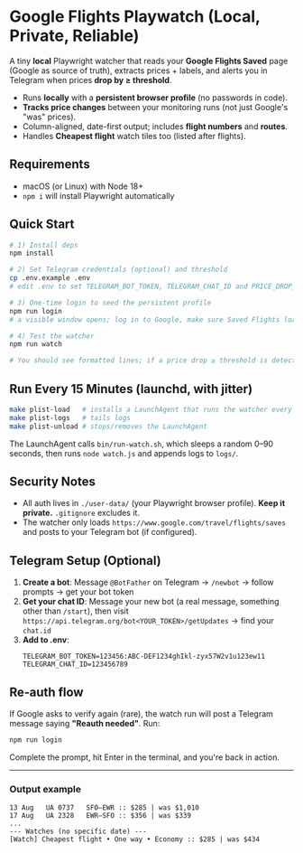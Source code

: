 # Google Flights Playwatch (Local, Private, Reliable)

A tiny **local** Playwright watcher that reads your **Google Flights Saved** page (Google as source of truth),
extracts prices + labels, and alerts you in Telegram when prices **drop by ≥ threshold**.

- Runs **locally** with a **persistent browser profile** (no passwords in code).
- **Tracks price changes** between your monitoring runs (not just Google's "was" prices).
- Column-aligned, date-first output; includes **flight numbers** and **routes**.
- Handles **Cheapest flight** watch tiles too (listed after flights).

## Requirements
- macOS (or Linux) with Node 18+
- `npm i` will install Playwright automatically

## Quick Start

```bash
# 1) Install deps
npm install

# 2) Set Telegram credentials (optional) and threshold
cp .env.example .env
# edit .env to set TELEGRAM_BOT_TOKEN, TELEGRAM_CHAT_ID and PRICE_DROP_THRESHOLD (default 25)

# 3) One-time login to seed the persistent profile
npm run login
# a visible window opens; log in to Google, make sure Saved Flights loads; press Enter in the terminal to save the profile

# 4) Test the watcher
npm run watch

# You should see formatted lines; if a price drop ≥ threshold is detected, it posts to Telegram.
```

## Run Every 15 Minutes (launchd, with jitter)

```bash
make plist-load   # installs a LaunchAgent that runs the watcher every 15 min with 0–90s jitter
make plist-logs   # tails logs
make plist-unload # stops/removes the LaunchAgent
```

The LaunchAgent calls `bin/run-watch.sh`, which sleeps a random 0–90 seconds, then runs `node watch.js` and appends logs to `logs/`.

## Security Notes
- All auth lives in `./user-data/` (your Playwright browser profile). **Keep it private.** `.gitignore` excludes it.
- The watcher only loads `https://www.google.com/travel/flights/saves` and posts to your Telegram bot (if configured).

## Telegram Setup (Optional)
1. **Create a bot**: Message `@BotFather` on Telegram → `/newbot` → follow prompts → get your bot token
2. **Get your chat ID**: Message your new bot (a real message, something other than `/start`), then visit `https://api.telegram.org/bot<YOUR_TOKEN>/getUpdates` → find your `chat.id`
3. **Add to .env**:
   ```
   TELEGRAM_BOT_TOKEN=123456:ABC-DEF1234ghIkl-zyx57W2v1u123ew11
   TELEGRAM_CHAT_ID=123456789
   ```

## Re‑auth flow
If Google asks to verify again (rare), the watch run will post a Telegram message saying **"Reauth needed"**.
Run:
```bash
npm run login
```
Complete the prompt, hit Enter in the terminal, and you're back in action.

---

### Output example
```
13 Aug   UA 0737   SFO–EWR :: $285 | was $1,010
17 Aug   UA 2328   EWR–SFO :: $356 | was $339
...
--- Watches (no specific date) ---
[Watch] Cheapest flight • One way • Economy :: $285 | was $434
```

